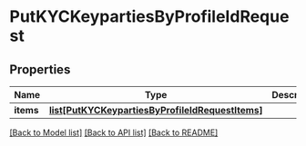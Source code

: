 # PutKYCKeypartiesByProfileIdRequest

## Properties
Name | Type | Description | Notes
------------ | ------------- | ------------- | -------------
**items** | [**list[PutKYCKeypartiesByProfileIdRequestItems]**](PutKYCKeypartiesByProfileIdRequestItems.md) |  | [optional] 

[[Back to Model list]](../README.md#documentation-for-models) [[Back to API list]](../README.md#documentation-for-api-endpoints) [[Back to README]](../README.md)

